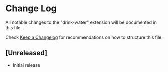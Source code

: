 # Change Log

All notable changes to the "drink-water" extension will be documented in this file.

Check [Keep a Changelog](http://keepachangelog.com/) for recommendations on how to structure this file.

## [Unreleased]

- Initial release